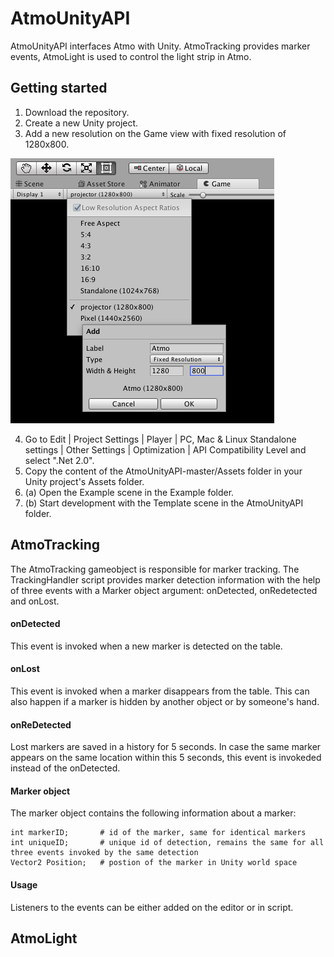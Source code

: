 # AtmoUnityAPI

AtmoUnityAPI interfaces Atmo with Unity. AtmoTracking provides marker events, AtmoLight is used to control the light strip in Atmo.

## Getting started

1. Download the repository. 
2. Create a new Unity project.
3. Add a new resolution on the Game view with fixed resolution of 1280x800.

![Add new resolution](/readme-imgs/atmo-resolution.png)

4. Go to Edit | Project Settings | Player | PC, Mac & Linux Standalone settings | Other Settings | Optimization | API Compatibility Level and select ".Net 2.0".
5. Copy the content of the AtmoUnityAPI-master/Assets folder in your Unity project's Assets folder.
6. (a) Open the Example scene in the Example folder. 
6. (b) Start development with the Template scene in the AtmoUnityAPI folder.

## AtmoTracking

The AtmoTracking gameobject is responsible for marker tracking. The TrackingHandler script provides marker detection information with the help of three events with a Marker object argument: onDetected, onRedetected and onLost. 

#### onDetected

This event is invoked when a new marker is detected on the table.

#### onLost

This event is invoked when a marker disappears from the table. This can also happen if a marker is hidden by another object or by someone's hand.

#### onReDetected

Lost markers are saved in a history for 5 seconds. In case the same marker appears on the same location within this 5 seconds, this event is invokeded instead of the onDetected.

#### Marker object

The marker object contains the following information about a marker:

```
int markerID;       # id of the marker, same for identical markers
int uniqueID;       # unique id of detection, remains the same for all three events invoked by the same detection
Vector2 Position;   # postion of the marker in Unity world space
```

#### Usage

Listeners to the events can be either added on the editor or in script.

## AtmoLight

